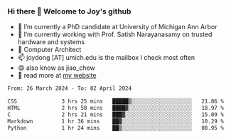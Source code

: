 ### Hi there 👋 Welcome to Joy's github

- 🔭 I’m currently a PhD candidate at University of Michigan Ann Arbor
- 🌱 I’m currently working with Prof. Satish Narayanasamy on trusted hardware and systems
- 👯 Computer Architect
- 📫 joydong [AT] umich.edu is the mailbox I check most often
- 😄 also know as jiao_chew
- 💬 read more at [my website](https://joydddd.github.io/)
<!--START_SECTION:waka-->

```txt
From: 26 March 2024 - To: 02 April 2024

CSS              3 hrs 25 mins   █████▒░░░░░░░░░░░░░░░░░░░   21.86 %
HTML             2 hrs 58 mins   ████▓░░░░░░░░░░░░░░░░░░░░   18.97 %
C                2 hrs 21 mins   ███▓░░░░░░░░░░░░░░░░░░░░░   15.09 %
Markdown         1 hr 36 mins    ██▓░░░░░░░░░░░░░░░░░░░░░░   10.29 %
Python           1 hr 24 mins    ██▒░░░░░░░░░░░░░░░░░░░░░░   08.95 %
```

<!--END_SECTION:waka-->
